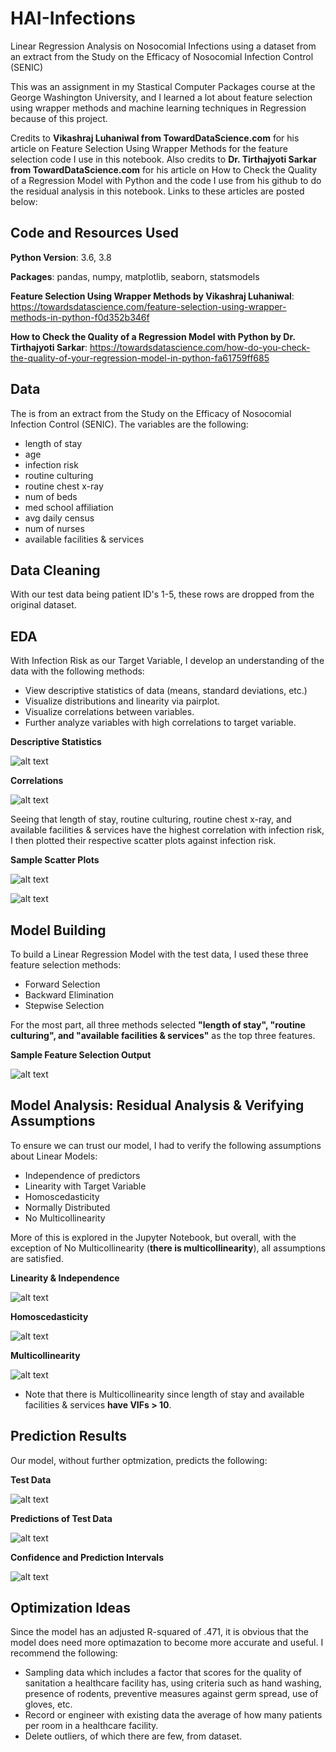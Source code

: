 # HAI-Infections
Linear Regression Analysis on Nosocomial Infections using a dataset from an extract from the Study on the Efficacy of Nosocomial Infection Control (SENIC)

This was an assignment in my Stastical Computer Packages course at the George Washington University, and I learned a lot about feature selection using wrapper methods and machine learning techniques in Regression because of this project.

Credits to **Vikashraj Luhaniwal from TowardDataScience.com** for his article on Feature Selection Using Wrapper Methods for the feature selection code I use in this  notebook. Also credits to **Dr. Tirthajyoti Sarkar from TowardDataScience.com** for  his article on How to Check the Quality of a Regression Model with Python and the code I use from his github to do the residual analysis in this notebook. Links to these articles are posted below:

## Code and Resources Used

**Python Version**: 3.6, 3.8

**Packages**: pandas, numpy, matplotlib, seaborn, statsmodels

**Feature Selection Using Wrapper Methods by Vikashraj Luhaniwal**: https://towardsdatascience.com/feature-selection-using-wrapper-methods-in-python-f0d352b346f

**How to Check the Quality of a Regression Model with Python by Dr. Tirthajyoti Sarkar**: https://towardsdatascience.com/how-do-you-check-the-quality-of-your-regression-model-in-python-fa61759ff685

## Data

The is from an extract from the Study on the Efficacy of Nosocomial Infection Control (SENIC). The variables are the following:
- length of stay
- age
- infection risk
- routine culturing 
- routine chest x-ray
- num of beds
- med school affiliation 
- avg daily census 
- num of nurses
- available facilities & services

## Data Cleaning
With our test data being patient ID's 1-5, these rows are dropped from the original dataset.

## EDA
With Infection Risk as our Target Variable, I develop an understanding of the data with the following methods:
- View descriptive statistics of data (means, standard deviations, etc.)
- Visualize distributions and linearity via pairplot.
- Visualize correlations between variables.
- Further analyze variables with high correlations to target variable.

**Descriptive Statistics**

![alt text](https://github.com/MarcelinoV/HAI-Infections/blob/master/Images/Desc_Stats.jpg "Descriptive Stats of Features")

**Correlations**

![alt text](https://github.com/MarcelinoV/HAI-Infections/blob/master/Images/Heatmap.jpg "Heatmap of Pearson Correlations between Variables")

Seeing that length of stay, routine culturing, routine chest x-ray, and available facilities & services have the highest correlation with infection risk, I then plotted their respective scatter plots against infection risk.

**Sample Scatter Plots**

![alt text](https://github.com/MarcelinoV/HAI-Infections/blob/master/Images/l_s_scatter.jpg "length of stay vs. infection risk")

![alt text](https://github.com/MarcelinoV/HAI-Infections/blob/master/Images/af&s_scatter.jpg "available facilities & services vs. infection risk")

## Model Building
To build a Linear Regression Model with the test data, I used these three feature selection methods:
- Forward Selection
- Backward Elimination
- Stepwise Selection

For the most part, all three methods selected **"length of stay", "routine culturing", and "available facilities & services"** as the top three features.

**Sample Feature Selection Output**

![alt text](https://github.com/MarcelinoV/HAI-Infections/blob/master/Images/Stepwise.jpg "Output with selected features (First Line) and OLS Regression Results")

## Model Analysis: Residual Analysis & Verifying Assumptions
To ensure we can trust our model, I had to verify the following assumptions about Linear Models:
- Independence of predictors
- Linearity with Target Variable
- Homoscedasticity
- Normally Distributed
- No Multicollinearity 

More of this is explored in the Jupyter Notebook, but overall, with the exception of No Multicollinearity (**there is multicollinearity**), all assumptions are satisfied.

**Linearity & Independence**

![alt text](https://github.com/MarcelinoV/HAI-Infections/blob/master/Images/r_c_res.jpg "Routine Culturing Residual Plot")

**Homoscedasticity**

![alt text](https://github.com/MarcelinoV/HAI-Infections/blob/master/Images/homo.jpg "Fitted vs Residuals Plot: Homoscedasticity")

**Multicollinearity**

![alt text](https://github.com/MarcelinoV/HAI-Infections/blob/master/Images/vif.jpg "Variance Inflation Factors")

- Note that there is Multicollinearity since length of stay and available facilities & services **have VIFs > 10**.

## Prediction Results

Our model, without further optmization, predicts the following:

**Test Data**

![alt text](https://github.com/MarcelinoV/HAI-Infections/blob/master/Images/test.jpg "Variance Inflation Factors")

**Predictions of Test Data**

![alt text](https://github.com/MarcelinoV/HAI-Infections/blob/master/Images/predictions.jpg "Variance Inflation Factors")

**Confidence and Prediction Intervals**

![alt text](https://github.com/MarcelinoV/HAI-Infections/blob/master/Images/conf_pred_int.jpg "Variance Inflation Factors")

## Optimization Ideas
Since the model has an adjusted R-squared of .471, it is obvious that the model does need more optimazation to become more accurate and useful. I recommend the following:
- Sampling data which includes a factor that scores for the quality of sanitation a healthcare facility has, using criteria such as hand washing, presence of rodents, preventive measures against germ spread, use of gloves, etc. 
- Record or engineer with existing data the average of how many patients per room in a healthcare facility.
- Delete outliers, of which there are few, from dataset.
